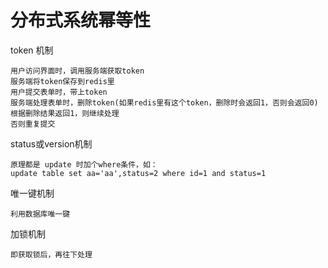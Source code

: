 # 分布式系统幂等性
token 机制
```
用户访问界面时，调用服务端获取token
服务端将token保存到redis里
用户提交表单时，带上token
服务端处理表单时，删除token(如果redis里有这个token，删除时会返回1，否则会返回0)
根据删除结果返回1，则继续处理
否则重复提交
```
status或version机制
```
原理都是 update 时加个where条件，如：
update table set aa='aa',status=2 where id=1 and status=1
```
唯一键机制
```
利用数据库唯一键
```
加锁机制
```
即获取锁后，再往下处理
```